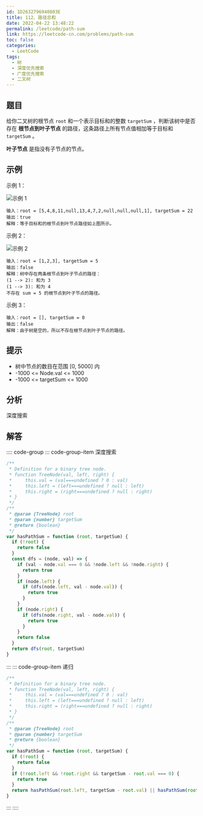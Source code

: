 ```yaml
---
id: 1D2632796940803E
title: 112、路径总和
date: 2022-04-22 13:48:22
permalink: /leetcode/path-sum
link: https://leetcode-cn.com/problems/path-sum
toc: false
categories:
  - LeetCode
tags:
  - 树
  - 深度优先搜索
  - 广度优先搜索
  - 二叉树
---
```


<Level type='easy'/>

## 题目

给你二叉树的根节点 `root` 和一个表示目标和的整数 `targetSum` ，判断该树中是否存在 **根节点到叶子节点** 的路径，这条路径上所有节点值相加等于目标和 `targetSum` 。

**叶子节点** 是指没有子节点的节点。

## 示例

示例 1：

![示例 1](/img/leetcode/0100-0199/112.1.png)

```text
输入：root = [5,4,8,11,null,13,4,7,2,null,null,null,1], targetSum = 22
输出：true
解释：等于目标和的根节点到叶节点路径如上图所示。
```

示例 2：

![示例 2](/img/leetcode/0100-0199/112.2.png)

```text
输入：root = [1,2,3], targetSum = 5
输出：false
解释：树中存在两条根节点到叶子节点的路径：
(1 --> 2): 和为 3
(1 --> 3): 和为 4
不存在 sum = 5 的根节点到叶子节点的路径。
```

示例 3：

```text
输入：root = [], targetSum = 0
输出：false
解释：由于树是空的，所以不存在根节点到叶子节点的路径。
```

## 提示

- 树中节点的数目在范围 [0, 5000] 内
- -1000 <= Node.val <= 1000
- -1000 <= targetSum <= 1000

## 分析

深度搜索

## 解答

:::: code-group
::: code-group-item 深度搜索

```javascript
/**
 * Definition for a binary tree node.
 * function TreeNode(val, left, right) {
 *     this.val = (val===undefined ? 0 : val)
 *     this.left = (left===undefined ? null : left)
 *     this.right = (right===undefined ? null : right)
 * }
 */
/**
 * @param {TreeNode} root
 * @param {number} targetSum
 * @return {boolean}
 */
var hasPathSum = function (root, targetSum) {
  if (!root) {
    return false
  }
  const dfs = (node, val) => {
    if (val - node.val === 0 && !node.left && !node.right) {
      return true
    }
    if (node.left) {
      if (dfs(node.left, val - node.val)) {
        return true
      }
    }
    if (node.right) {
      if (dfs(node.right, val - node.val)) {
        return true
      }
    }
    return false
  }
  return dfs(root, targetSum)
}
```

:::
::: code-group-item 递归

```javascript
/**
 * Definition for a binary tree node.
 * function TreeNode(val, left, right) {
 *     this.val = (val===undefined ? 0 : val)
 *     this.left = (left===undefined ? null : left)
 *     this.right = (right===undefined ? null : right)
 * }
 */
/**
 * @param {TreeNode} root
 * @param {number} targetSum
 * @return {boolean}
 */
var hasPathSum = function (root, targetSum) {
  if (!root) {
    return false
  }
  if (!root.left && !root.right && targetSum - root.val === 0) {
    return true
  }
  return hasPathSum(root.left, targetSum - root.val) || hasPathSum(root.right, targetSum - root.val)
}
```

:::
::::
